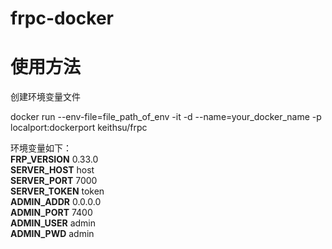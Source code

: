 # frpc-docker
# 使用方法
创建环境变量文件  
  
docker run --env-file=file_path_of_env -it -d --name=your_docker_name -p localport:dockerport keithsu/frpc
  
环境变量如下：  
**FRP_VERSION** 0.33.0  
**SERVER_HOST** host  
**SERVER_PORT** 7000  
**SERVER_TOKEN** token  
**ADMIN_ADDR** 0.0.0.0  
**ADMIN_PORT** 7400  
**ADMIN_USER** admin  
**ADMIN_PWD** admin  
